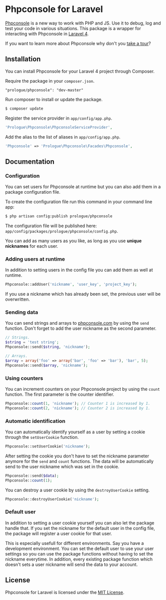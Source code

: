 # Phpconsole for Laravel

[Phpconsole](http://phpconsole.com/) is a new way to work with PHP and JS. Use it to debug, log and test your code in various situations. This package is a wrapper for interacting with Phpconsole in [Laravel 4](http://four.laravel.com/).

If you want to learn more about Phpconsole why don't you [take a tour](http://phpconsole.com/tour)?

## Installation

You can install Phpconsole for your Laravel 4 project through Composer.

Require the package in your `composer.json`.

```
"prologue/phpconsole": "dev-master"
```

Run composer to install or update the package.

```bash
$ composer update
```

Register the service provider in `app/config/app.php`.

```php
'Prologue\Phpconsole\PhpconsoleServiceProvider',
```

Add the alias to the list of aliases in `app/config/app.php`.

```php
'Phpconsole' => 'Prologue\Phpconsole\Facades\Phpconsole',
```

## Documentation

### Configuration

You can set users for Phpconsole at runtime but you can also add them in a package configuration file.

To create the configuration file run this command in your command line app:

```bash
$ php artisan config:publish prologue/phpconsole
```

The configuration file will be published here: `app/config/packages/prologue/phpconsole/config.php`.

You can add as many users as you like, as long as you use **unique nicknames** for each user.

### Adding users at runtime

In addition to setting users in the config file you can add them as well at runtime.

```php
Phpconsole::addUser('nickname', 'user_key', 'project_key');
```

If you use a nickname which has already been set, the previous user will be overwritten.

### Sending data

You can send strings and arrays to [phpconsole.com](http://phpconsole.com) by using the `send` function. Don't forget to add the user nickname as the second parameter.

```php
// Strings.
$string = 'test string';
Phpconsole::send($string, 'nickname');

// Arrays.
$array = array('foo' => array('bar', 'foo' => 'bar'), 'bar', 5);
Phpconsole::send($array, 'nickname');
```

### Using counters

You can increment counters on your Phpconsole project by using the `count` function. The first parameter is the counter identifier.

```php
Phpconsole::count(1, 'nickname'); // Counter 1 is increased by 1.
Phpconsole::count(2, 'nickname'); // Counter 2 is increased by 1.
```

### Automatic identification

You can automatically identify yourself as a user by setting a cookie through the `setUserCookie` function.

```php
Phpconsole::setUserCookie('nickname');
```

After setting the cookie you don't have to set the nickname parameter anymore for the `send` and `count` functions. The data will be automatically send to the user nickname which was set in the cookie.

```php
Phpconsole::send($data);
Phpconsole::count(1);
```

You can destroy a user cookie by using the `destroyUserCookie` setting.

```php
Phpconsole::destroyUserCookie('nickname');
```

### Default user

In addition to setting a user cookie yourself you can also let the package handle that. If you set the nickname for the default user in the config file, the package will register a user cookie for that user.

This is especially usefull for different environments. Say you have a development environment. You can set the default user to use your user settings so you can use the package functions without having to set the nickname everytime. In addition, every existing package function which doesn't sets a user nickname will send the data to your account.

## License

Phpconsole for Laravel is licensed under the [MIT License](http://opensource.org/licenses/MIT).